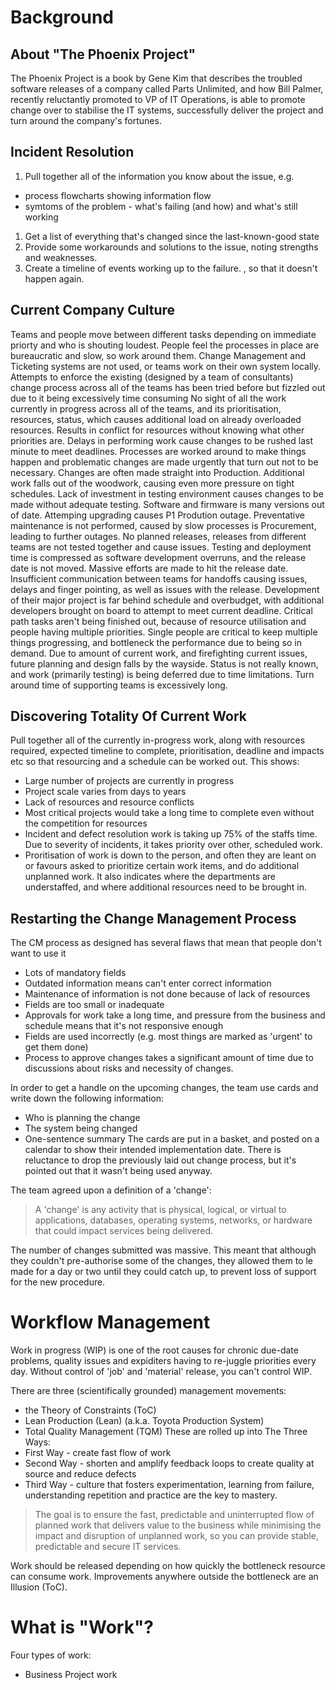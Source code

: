 # Background 
## About "The Phoenix Project"
The Phoenix Project is a book by Gene Kim that describes the troubled software releases of a company called Parts Unlimited, and how Bill Palmer, recently reluctantly promoted to VP of IT Operations, is able to promote change over to stabilise the IT systems, successfully deliver the project and turn around the company's fortunes.

## Incident Resolution
1. Pull together all of the information you know about the issue, e.g.
  * process flowcharts showing information flow
  * symtoms of the problem - what's failing (and how) and what's still working
1. Get a list of everything that's changed since the last-known-good state
1. Provide some workarounds and solutions to the issue, noting strengths and weaknesses.
1. Create a timeline of events working up to the failure.
, so that it doesn't happen again.

## Current Company Culture 
Teams and people move between different tasks depending on immediate priorty and who is shouting loudest. People feel the processes in place are bureaucratic and slow, so work around them. Change Management and Ticketing systems are not used, or teams work on their own system locally. Attempts to enforce the existing (designed by a team of consultants) change process across all of the teams has been tried before but fizzled out due to it being excessively time consuming
No sight of all the work currently in progress across all of the teams, and its prioritisation, resources, status, which causes additional load on already overloaded resources. Results in conflict for resources without knowing what other priorities are.
Delays in performing work cause changes to be rushed last minute to meet deadlines. Processes are worked around to make things happen and problematic changes are made urgently that turn out not to be necessary. Changes are often made straight into Production.
Additional work falls out of the woodwork, causing even more pressure on tight schedules.
Lack of investment in testing environment causes changes to be made without adequate testing.
Software and firmware is many versions out of date. Attemping upgrading causes P1 Prodution outage. Preventative maintenance is not performed, caused by slow processes is Procurement, leading to further outages.
No planned releases, releases from different teams are not tested together and cause issues. 
Testing and deployment time is compressed as software development overruns, and the release date is not moved. Massive efforts are made to hit the release date.
Insufficient communication between teams for handoffs causing issues, delays and finger pointing, as well as issues with the release.
Development of their major project is far behind schedule and overbudget, with additional developers brought on board to attempt to meet current deadline. Critical path tasks aren't being finished out, because of resource utilisation and people having multiple priorities.
Single people are critical to keep multiple things progressing, and bottleneck the performance due to being so in demand.
Due to amount of current work, and firefighting current issues, future planning and design falls by the wayside. Status is not really known, and work (primarily testing) is being deferred due to time limitations.
Turn around time of supporting teams is excessively long.

## Discovering Totality Of Current Work 
Pull together all of the currently in-progress work, along with resources required, expected timeline to complete, prioritisation, deadline and impacts etc so that resourcing and a schedule can be worked out.
This shows: 
* Large number of projects are currently in progress
* Project scale varies from days to years
* Lack of resources and resource conflicts 
* Most critical projects would take a long time to complete even without the competition for resources
* Incident and defect resolution work is taking up 75% of the staffs time. Due to severity of incidents, it takes priority over other, scheduled work.
* Proritisation of work is down to the person, and often they are leant on or favours asked to prioritize certain work items, and do additional unplanned work.
It also indicates where the departments are understaffed, and where additional resources need to be brought in.

## Restarting the Change Management Process
The CM process as designed has several flaws that mean that people don't want to use it
* Lots of mandatory fields
* Outdated information means can't enter correct information
* Maintenance of information is not done because of lack of resources
* Fields are too small or inadequate
* Approvals for work take a long time, and pressure from the business and schedule means that it's not responsive enough
* Fields are used incorrectly (e.g. most things are marked as 'urgent' to get them done)
* Process to approve changes takes a significant amount of time due to discussions about risks and necessity of changes.

In order to get a handle on the upcoming changes, the team use cards and write down the following information:
* Who is planning the change
* The system being changed
* One-sentence summary
The cards are put in a basket, and posted on a calendar to show their intended implementation date.
There is reluctance to drop the previously laid out change process, but it's pointed out that it wasn't being used anyway.

The team agreed upon a definition of a 'change':
> A 'change' is any activity that is physical, logical, or virtual to applications, databases, operating systems, networks, or hardware that could impact services being delivered.

The number of changes submitted was massive. This meant that although they couldn't pre-authorise some of the changes, they allowed them to le made for a day or two until they could catch up, to prevent loss of support for the new procedure. 

# Workflow Management
Work in progress (WIP) is one of the root causes for chronic due-date problems, quality issues and expiditers having to re-juggle priorities every day. Without control of 'job' and 'material' release, you can't control WIP. 

There are three (scientifically grounded) management movements:
* the Theory of Constraints (ToC)
* Lean Production (Lean) (a.k.a. Toyota Production System) 
* Total Quality Management (TQM)
These are rolled up into The Three Ways:
* First Way - create fast flow of work
* Second Way - shorten and amplify feedback loops to create quality at source and reduce defects
* Third Way - culture that fosters experimentation, learning from failure, understanding repetition and practice are the key to mastery. 

> The goal is to ensure the fast, predictable and uninterrupted flow of planned work that delivers value to the business while minimising the impact and disruption of unplanned work, so you can provide stable, predictable and secure IT services. 

Work should be released depending on how quickly the bottleneck resource can consume work. Improvements anywhere outside the bottleneck are an Illusion (ToC). 

# What is "Work"?
Four types of work:
* Business Project work
